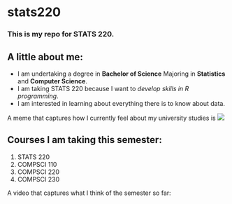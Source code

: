 # stats220

### This is my repo for STATS 220. 

## A little about me:

- I am undertaking a degree in **Bachelor of Science** Majoring in **Statistics** and **Computer Science**.
- I am taking STATS 220 because I want to *develop skills in R programming*.
- I am interested in learning about everything there is to know about data.

A meme that captures how I currently feel about my university studies is ![](https://tenor.com/bU7qe.gif)




## Courses I am taking this semester:

1. STATS 220
2.  COMPSCI 110
3.  COMPSCI 220
4.  COMPSCI 230

A video that captures what I think of the semester so far:
